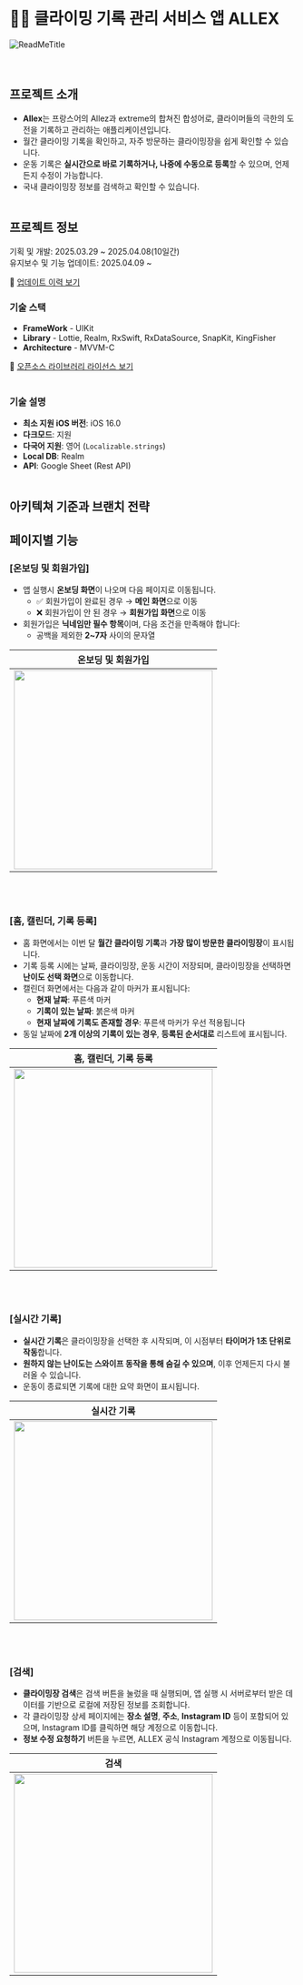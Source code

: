 # 🧗‍♂️ 클라이밍 기록 관리 서비스 앱 ALLEX
![ReadMeTitle](https://github.com/user-attachments/assets/5f81374c-e918-4aaf-ac9e-de722f5479e4)
<br><br><br>


## 프로젝트 소개
- **Allex**는 프랑스어의 Allez과 extreme의 합쳐진 합성어로, 클라이머들의 극한의 도전을 기록하고 관리하는 애플리케이션입니다.
- 월간 클라이밍 기록을 확인하고, 자주 방문하는 클라이밍장을 쉽게 확인할 수 있습니다.
- 운동 기록은 **실시간으로 바로 기록하거나, 나중에 수동으로 등록**할 수 있으며, 언제든지 수정이 가능합니다.
- 국내 클라이밍장 정보를 검색하고 확인할 수 있습니다.
<br><br>
## 프로젝트 정보
기획 및 개발: 2025.03.29 ~ 2025.04.08(10일간)  
유지보수 및 기능 업데이트: 2025.04.09 ~  

🔗 [업데이트 이력 보기](CHANGELOG.md)
<br>

### 기술 스택
- **FrameWork** - UIKit  
- **Library** - Lottie, Realm, RxSwift, RxDataSource, SnapKit, KingFisher<br>
- **Architecture** - MVVM-C  

🔗 [오픈소스 라이브러리 라이선스 보기](THIRD_PARTY_LICENSES.md)
<br><br>

### 기술 설명
- **최소 지원 iOS 버전**: iOS 16.0  
- **다크모드**: 지원  
- **다국어 지원**: 영어 (`Localizable.strings`)
- **Local DB**: Realm
- **API**: Google Sheet (Rest API)
<br><br>

## 아키텍쳐 기준과 브랜치 전략



## 페이지별 기능

### [온보딩 및 회원가입]

- 앱 실행시 **온보딩 화면**이 나오며 다음 페이지로 이동됩니다.  
  - ✅ 회원가입이 완료된 경우 → **메인 화면**으로 이동
  - ❌ 회원가입이 안 된 경우 → **회원가입 화면**으로 이동
- 회원가입은 **닉네임만 필수 항목**이며, 다음 조건을 만족해야 합니다:
  - 공백을 제외한 **2~7자** 사이의 문자열

| 온보딩 및 회원가입 |
|:--------:|
| <img src="https://github.com/user-attachments/assets/59790eec-d299-45fd-911d-6caf8bf3b16c" width="350"/> | 
 
<br><br>

### [홈, 캘린더, 기록 등록]

- 홈 화면에서는 이번 달 **월간 클라이밍 기록**과  **가장 많이 방문한 클라이밍장**이 표시됩니다.
- 기록 등록 시에는 날짜, 클라이밍장, 운동 시간이 저장되며, 클라이밍장을 선택하면 **난이도 선택 화면**으로 이동합니다.
- 캘린더 화면에서는 다음과 같이 마커가 표시됩니다:
  - **현재 날짜**: 푸른색 마커
  - **기록이 있는 날짜**: 붉은색 마커  
  - **현재 날짜에 기록도 존재할 경우**: 푸른색 마커가 우선 적용됩니다
- 동일 날짜에 **2개 이상의 기록이 있는 경우**, **등록된 순서대로** 리스트에 표시됩니다.


| 홈, 캘린더, 기록 등록 |
|:--------:|
| <img src="https://github.com/user-attachments/assets/cdb15288-059a-48f4-9a39-b766c612edab" width="350"/> |

<br><br>

### [실시간 기록]

- **실시간 기록**은 클라이밍장을 선택한 후 시작되며, 이 시점부터 **타이머가 1초 단위로 작동**합니다.
- **원하지 않는 난이도는 스와이프 동작을 통해 숨길 수 있으며**, 이후 언제든지 다시 불러올 수 있습니다.
- 운동이 종료되면 기록에 대한 요약 화면이 표시됩니다.

| 실시간 기록 |
|:--------:|
| <img src="https://github.com/user-attachments/assets/e5703bb9-e724-414e-a4ef-5557ff7ee564" width="350"/> |

<br><br>

### [검색]

- **클라이밍장 검색**은 검색 버튼을 눌렀을 때 실행되며, 앱 실행 시 서버로부터 받은 데이터를 기반으로 로컬에 저장된 정보를 조회합니다.  
- 각 클라이밍장 상세 페이지에는 **장소 설명**, **주소**, **Instagram ID** 등이 포함되어 있으며, Instagram ID를 클릭하면 해당 계정으로 이동합니다.
- **정보 수정 요청하기** 버튼을 누르면, ALLEX 공식 Instagram 계정으로 이동됩니다.  
 
| 검색 |
|:--------:|
| <img src="https://github.com/user-attachments/assets/e7f88c1d-7222-48dc-8595-f3c85144f8a2" width="350"/> |

<br><br>














